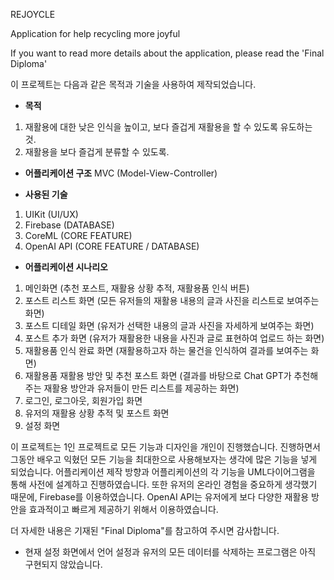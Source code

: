 REJOYCLE

Application for help recycling more joyful

If you want to read more details about the application, please read the 'Final Diploma'

이 프로젝트는 다음과 같은 목적과 기술을 사용하여 제작되었습니다.

- **목적**
1. 재활용에 대한 낮은 인식을 높이고, 보다 즐겁게 재활용을 할 수 있도록 유도하는 것.
2. 재활용을 보다 즐겁게 분류할 수 있도록.

- **어플리케이션 구조**
MVC (Model-View-Controller)

- **사용된 기술**
1. UIKit (UI/UX)
2. Firebase (DATABASE)
3. CoreML (CORE FEATURE)
4. OpenAI API (CORE FEATURE / DATABASE)

- **어플리케이션 시나리오**
1. 메인화면 (추천 포스트, 재활용 상황 추적, 재활용품 인식 버튼)
2. 포스트 리스트 화면 (모든 유저들의 재활용 내용의 글과 사진을 리스트로 보여주는 화면)
3. 포스트 디테일 화면 (유저가 선택한 내용의 글과 사진을 자세하게 보여주는 화면)
4. 포스트 추가 화면 (유저가 재활용한 내용을 사진과 글로 표현하여 업로드 하는 화면)
5. 재활용품 인식 완료 화면 (재활용하고자 하는 물건을 인식하여 결과를 보여주는 화면)
6. 재활용품 재활용 방안 및 추천 포스트 화면 (결과를 바탕으로 Chat GPT가 추천해주는 재활용 방안과 유저들이 만든 리스트를 제공하는 화면)
7. 로그인, 로그아웃, 회원가입 화면
8. 유저의 재활용 상황 추적 및 포스트 화면
9. 설정 화면

이 프로젝트는 1인 프로젝트로 모든 기능과 디자인을 개인이 진행했습니다.
진행하면서 그동안 배우고 익혔던 모든 기능을 최대한으로 사용해보자는 생각에 많은 기능을 넣게 되었습니다.
어플리케이션 제작 방향과 어플리케이션의 각 기능을 UML다이어그램을 통해 사전에 설계하고 진행하였습니다.
또한 유저의 온라인 경험을 중요하게 생각했기 때문에, Firebase를 이용하였습니다.
OpenAI API는 유저에게 보다 다양한 재활용 방안을 효과적이고 빠르게 제공하기 위해서 이용하였습니다.

더 자세한 내용은 기재된 "Final Diploma"를 참고하여 주시면 감사합니다.

* 현재 설정 화면에서 언어 설정과 유저의 모든 데이터를 삭제하는 프로그램은 아직 구현되지 않았습니다.
